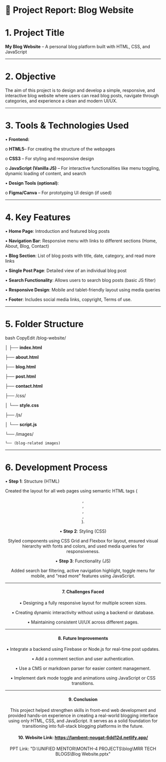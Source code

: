 # 📄 Project Report: Blog Website
# 1. Project Title
**My Blog Website** – A personal blog platform built with HTML, CSS, and JavaScript
________________________________________
# 2. Objective
The aim of this project is to design and develop a simple, responsive, and interactive blog website where users can read blog posts, navigate through categories, and experience a clean and modern UI/UX.
________________________________________
# 3. Tools & Technologies Used
•	**Frontend:**

o	**HTML5**– For creating the structure of the webpages

o	**CSS3** – For styling and responsive design

o	**JavaScript (Vanilla JS)** – For interactive functionalities like menu toggling, dynamic loading of content, and search

•	**Design Tools (optional)**:

o	**Figma/Canva** – For prototyping UI design (if used)

________________________________________
# 4. Key Features
•	**Home Page**: Introduction and featured blog posts

•	**Navigation Bar**: Responsive menu with links to different sections (Home, About, Blog, Contact)

•   **Blog Section**: List of blog posts with title, date, category, and read more links

•	**Single Post Page**: Detailed view of an individual blog post

•	**Search Functionality**: Allows users to search blog posts (basic JS filter)

•	**Responsive Design**: Mobile and tablet-friendly layout using media queries

•	**Footer**: Includes social media links, copyright, Terms of use.
________________________________________
# 5. Folder Structure
bash
CopyEdit
/blog-website/

│
├── **index.html**

├── **about.html**

├── **blog.html**

├── **post.html**

├── **contact.html**

├── /css/

│   └── **style.css**

├── /js/

│   └── **script.js**

└── /images/

    └── (blog-related images)
    
________________________________________
# 6. Development Process
•	**Step 1**: Structure (HTML)

Created the layout for all web pages using semantic HTML tags (<header>, <nav>, <section>, <article>, <footer>).

•	**Step 2**: Styling (CSS)

Styled components using CSS Grid and Flexbox for layout, ensured visual hierarchy with fonts and colors, and used media queries for responsiveness.

•	**Step 3**: Functionality (JS)

Added search bar filtering, active navigation highlight, toggle menu for mobile, and "read more" features using JavaScript.
________________________________________
# 7. Challenges Faced
•	Designing a fully responsive layout for multiple screen sizes.

•	Creating dynamic interactivity without using a backend or database.

•	Maintaining consistent UI/UX across different pages.
________________________________________
# 8. Future Improvements
•	Integrate a backend using Firebase or Node.js for real-time post updates.

•	Add a comment section and user authentication.

•	Use a CMS or markdown parser for easier content management.

•	Implement dark mode toggle and animations using JavaScript or CSS transitions.
________________________________________
# 9. Conclusion
This project helped strengthen skills in front-end web development and provided hands-on experience in creating a real-world blogging interface using only HTML, CSS, and JavaScript. It serves as a solid foundation for transitioning into full-stack blogging platforms in the future.

# 10. Website Link: https://lambent-nougat-6dd12d.netlify.app/

PPT Link: "D:\UNIFIED MENTOR\MONTH-4 PROJECTS\blog\MRR TECH BLOGS\Blog Website.pptx"

